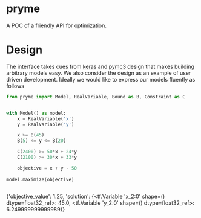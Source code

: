 # pryme
A POC of a friendly API for optimization.

# Design

The interface takes cues from [keras]() and [pymc3]() design that makes building arbitrary models easy.
We also consider the design as an example of user driven development. Ideally we would like to express
our models fluently as follows

```python
from pryme import Model, RealVariable, Bound as B, Constraint as C


with Model() as model:
    x = RealVariable('x')
    y = RealVariable('y')

    x >= B(45)
    B(5) <= y <= B(20)

    C(2400) >= 50*x + 24*y
    C(2100) >= 30*x + 33*y

    objective = x + y - 50
    
model.maximize(objective)
    
```
{'objective_value': 1.25,
 'solution': {<tf.Variable 'x_2:0' shape=() dtype=float32_ref>: 45.0,
  <tf.Variable 'y_2:0' shape=() dtype=float32_ref>: 6.249999999999989}}
```
